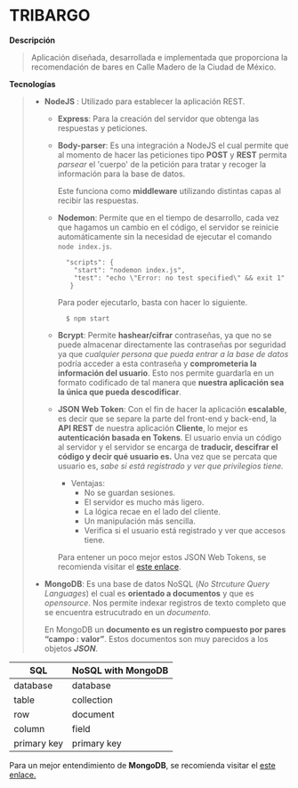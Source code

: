 # TRIBARGO
**Descripción** 
> Aplicación diseñada, desarrollada e implementada que proporciona la recomendación de bares en Calle Madero de la Ciudad de México.

**Tecnologías**
> * **NodeJS** : Utilizado para establecer la aplicación REST.
>   
>   * **Express**: Para la creación del servidor que obtenga las respuestas y peticiones.
>   * **Body-parser**: Es una integración a NodeJS el cual permite que al momento de hacer las peticiones tipo **POST** y **REST** permita *parsear* el 'cuerpo' de la petición para tratar y recoger la información para la base de datos. 
>
>       Este funciona como **middleware** utilizando distintas capas al recibir las respuestas.
>   * **Nodemon**: Permite que en el tiempo de desarrollo, cada vez que hagamos un cambio en el código, el servidor se reinicie automáticamente sin la necesidad de ejecutar el comando `node index.js`.
>
>           "scripts": {
>             "start": "nodemon index.js",
>             "test": "echo \"Error: no test specified\" && exit 1"
>            }
>       Para poder ejecutarlo, basta con hacer lo siguiente.
>
>           $ npm start
>   * **Bcrypt**: Permite **hashear/cifrar** contraseñas, ya que no se puede almacenar directamente las contraseñas por seguridad ya que *cualquier persona que pueda entrar a la base de datos* podría acceder a esta contraseña y **comprometeria la información del usuario**.
>       Esto nos permite guardarla en un formato codificado de tal manera que **nuestra aplicación sea la única que pueda descodificar**.
>
>   * **JSON Web Token**: Con el fin de hacer la aplicación **escalable**, es decir que se separe la parte del front-end y back-end, la **API REST** de nuestra aplicación **Cliente**, lo mejor es **autenticación basada en Tokens**.
>       El usuario envia un código al servidor y el servidor se encarga de **traducir, descifrar el código y decir qué usuario es.** Una vez que se percata que usuario es, *sabe si está registrado y ver que privilegios tiene.*
>       * Ventajas:
>           * No se guardan sesiones.
>           * El servidor es mucho más ligero.
>           * La lógica recae en el lado del cliente.
>           * Un manipulación más sencilla.
>           * Verifica si el usuario está registrado y ver que accesos tiene.
>      
>      Para entener un poco mejor estos JSON Web Tokens, se recomienda visitar el [este enlace](https://jwt.io/#debugger-io).
> * **MongoDB**:  Es una base de datos NoSQL (*No Strcuture Query Languages*) el cual es **orientado a documentos** y que es *opensource*. Nos permite indexar registros de texto completo que se encuentra estrucutrado en un *documento*. 
>
>      En MongoDB un **documento es un registro compuesto por pares “campo : valor”**. Estos documentos son muy parecidos a los objetos ***JSON***. 

SQL     | NoSQL with MongoDB
------- | ------------------
database | database
table | collection
row | document
column | field
primary key | primary key

Para un mejor entendimiento de **MongoDB**, se recomienda visitar el [este enlace.](https://medium.com/techwomenc/como-pasar-de-sql-a-nosql-sin-sufrir-e34dd22349e5)

